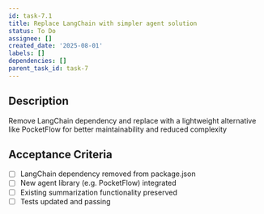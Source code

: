 ```yaml
---
id: task-7.1
title: Replace LangChain with simpler agent solution
status: To Do
assignee: []
created_date: '2025-08-01'
labels: []
dependencies: []
parent_task_id: task-7
---
```


## Description

Remove LangChain dependency and replace with a lightweight alternative like PocketFlow for better maintainability and reduced complexity

## Acceptance Criteria

- [ ] LangChain dependency removed from package.json
- [ ] New agent library (e.g. PocketFlow) integrated
- [ ] Existing summarization functionality preserved
- [ ] Tests updated and passing

